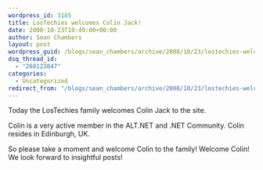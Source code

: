 ```yaml
---
wordpress_id: 3185
title: LosTechies welcomes Colin Jack!
date: 2008-10-23T10:49:00+00:00
author: Sean Chambers
layout: post
wordpress_guid: /blogs/sean_chambers/archive/2008/10/23/lostechies-welcomes-colin-jack.aspx
dsq_thread_id:
  - "268123847"
categories:
  - Uncategorized
redirect_from: "/blogs/sean_chambers/archive/2008/10/23/lostechies-welcomes-colin-jack.aspx/"
---
```

Today the LosTechies family welcomes Colin Jack to the site.

Colin is a very active member in the ALT.NET and .NET Community. Colin resides in Edinburgh, UK.

So please take a moment and welcome Colin to the family! Welcome Colin! We look forward to insightful posts!